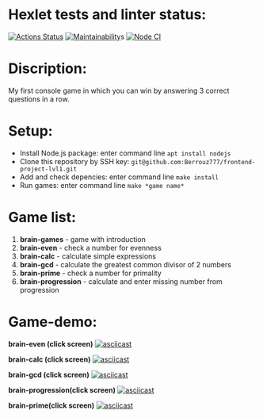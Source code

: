 # Hexlet tests and linter status:

[![Actions Status](https://github.com/Berrouz777/frontend-project-lvl1/workflows/hexlet-check/badge.svg)](https://github.com/Berrouz777/frontend-project-lvl1/actions)
[![Maintainability](https://api.codeclimate.com/v1/badges/a99a88d28ad37a79dbf6/maintainability)](https://codeclimate.com/github/codeclimate/codeclimate/maintainability)s
[![Node CI](https://github.com/Berrouz777/frontend-project-lvl1/actions/workflows/nodejs.yml/badge.svg)](https://github.com/Berrouz777/frontend-project-lvl1/actions/workflows/nodejs.yml)

# Discription:

My first console game in which you can win by answering 3 correct questions in a row.

# Setup:

- Install Node.js package: enter command line `apt install nodejs`
- Clone this repository by SSH key: `git@github.com:Berrouz777/frontend-project-lvl1.git`
- Add and check depencies: enter command line `make install`
- Run games: enter command line `make *game name*`

# Game list:

1. **brain-games** - game with introduction
2. **brain-even** - check a number for evenness 
3. **brain-calc** - calculate simple expressions
4. **brain-gcd** - calculate the greatest common divisor of 2 numbers
5. **brain-prime** - check a number for primality
6. **brain-progression** - calculate and enter missing number from progression

# Game-demo:

**brain-even (click screen)**
[![asciicast](https://asciinema.org/a/459893.png)](https://asciinema.org/a/459893)

**brain-calc (click screen)**
[![asciicast](https://asciinema.org/a/460009.png)](https://asciinema.org/a/460009)

**brain-gcd (click screen)**
[![asciicast](https://asciinema.org/a/460064.png)](https://asciinema.org/a/460064)

**brain-progression(click screen)**
[![asciicast](https://asciinema.org/a/460694.png)](https://asciinema.org/a/460694)

**brain-prime(click screen)**
[![asciicast](https://asciinema.org/a/460760.png)](https://asciinema.org/a/460760)
